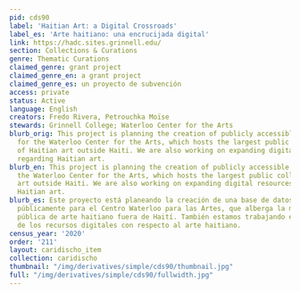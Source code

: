 ```yaml
---
pid: cds90
label: 'Haitian Art: a Digital Crossroads'
label_es: 'Arte haitiano: una encrucijada digital'
link: https://hadc.sites.grinnell.edu/
section: Collections & Curations
genre: Thematic Curations
claimed_genre: grant project
claimed_genre_en: a grant project
claimed_genre_es: un proyecto de subvención
access: private
status: Active
language: English
creators: Fredo Rivera, Petrouchka Moïse
stewards: Grinnell College; Waterloo Center for the Arts
blurb_orig: This project is planning the creation of publicly accessible database
  for the Waterloo Center for the Arts, which hosts the largest public collection
  of Haitian art outside Haiti. We are also working on expanding digital resources
  regarding Haitian art.
blurb_en: This project is planning the creation of publicly accessible database for
  the Waterloo Center for the Arts, which hosts the largest public collection of Haitian
  art outside Haiti. We are also working on expanding digital resources regarding
  Haitian art.
blurb_es: Este proyecto está planeando la creación de una base de datos accesible
  públicamente para el Centro Waterloo para las Artes, que alberga la mayor colección
  pública de arte haitiano fuera de Haití. También estamos trabajando en la expansión
  de los recursos digitales con respecto al arte haitiano.
census_year: '2020'
order: '211'
layout: caridischo_item
collection: caridischo
thumbnail: "/img/derivatives/simple/cds90/thumbnail.jpg"
full: "/img/derivatives/simple/cds90/fullwidth.jpg"
---
```


